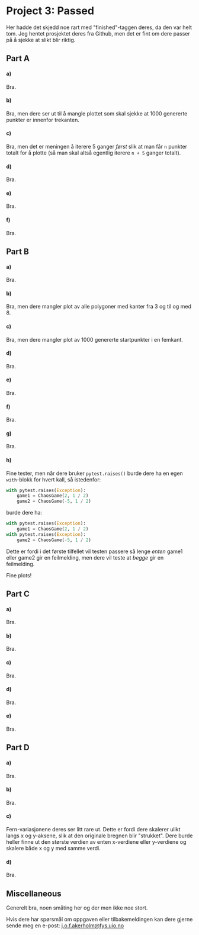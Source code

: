 # Project 3: Passed
Her hadde det skjedd noe rart med "finished"-taggen deres, da den var helt tom. Jeg hentet prosjektet deres fra Github, men det er fint om dere passer på å sjekke at slikt blir riktig.

## Part A
#### a)
Bra.
#### b)
Bra, men dere ser ut til å mangle plottet som skal sjekke at 1000 genererte punkter er innenfor trekanten.
#### c)
Bra, men det er meningen å iterere 5 ganger _først_ slik at man får `n` punkter totalt for å plotte (så man skal altså egentlig iterere `n + 5` ganger totalt).
#### d)
Bra.
#### e)
Bra.
#### f)
Bra.

## Part B
#### a)
Bra.
#### b)
Bra, men dere mangler plot av alle polygoner med kanter fra 3 og til og med 8.
#### c)
Bra, men dere mangler plot av 1000 genererte startpunkter i en femkant.
#### d)
Bra.
#### e)
Bra.
#### f)
Bra.
#### g)
Bra.
#### h)
Fine tester, men når dere bruker `pytest.raises()` burde dere ha en egen `with`-blokk for hvert kall, så istedenfor:
~~~~python
with pytest.raises(Exception):
    game1 = ChaosGame(2, 1 / 2)
    game2 = ChaosGame(-5, 1 / 2)
~~~~
burde dere ha:
~~~~python
with pytest.raises(Exception):
    game1 = ChaosGame(2, 1 / 2)
with pytest.raises(Exception):
    game2 = ChaosGame(-5, 1 / 2)
~~~~
Dette er fordi i det første tilfellet vil testen passere så lenge _enten_ game1 eller game2 gir en feilmelding, men dere vil teste at _begge_ gir en feilmelding.

Fine plots!

## Part C
#### a)
Bra.
#### b)
Bra.
#### c)
Bra.
#### d)
Bra.
#### e)
Bra.

## Part D
#### a)
Bra.
#### b)
Bra.
#### c)
Fern-variasjonene deres ser litt rare ut. Dette er fordi dere skalerer ulikt langs x og y-aksene, slik at den originale bregnen blir "strukket". Dere burde heller finne ut den største verdien av enten x-verdiene eller y-verdiene og skalere både x og y med samme verdi.
#### d)
Bra.

## Miscellaneous
Generelt bra, noen småting her og der men ikke noe stort.

Hvis dere har spørsmål om oppgaven eller tilbakemeldingen kan dere gjerne sende meg en e-post: j.o.f.akerholm@fys.uio.no
